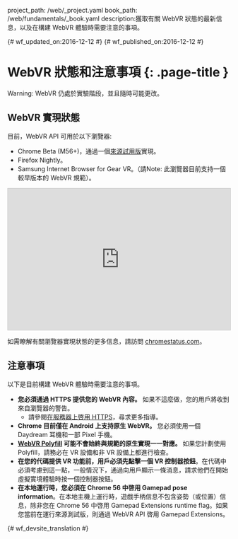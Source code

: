 project_path: /web/_project.yaml
book_path: /web/fundamentals/_book.yaml
description:獲取有關 WebVR 狀態的最新信息，以及在構建 WebVR 體驗時需要注意的事項。

{# wf_updated_on:2016-12-12 #}
{# wf_published_on:2016-12-12 #}

# WebVR 狀態和注意事項 {: .page-title }

Warning: WebVR 仍處於實驗階段，並且隨時可能更改。

## WebVR 實現狀態

目前，WebVR API 可用於以下瀏覽器:

* Chrome Beta (M56+)，通過一個[來源試用版](https://github.com/jpchase/OriginTrials/blob/gh-pages/developer-guide.md)實現。
* Firefox Nightly。
* Samsung Internet Browser for Gear VR。（請Note: 此瀏覽器目前支持一個較早版本的 WebVR 規範）。

<iframe width="100%" height="320" src="https://www.chromestatus.com/feature/4532810371039232?embed" style="border: 1px solid #CCC" allowfullscreen>
</iframe>

如需瞭解有關瀏覽器實現狀態的更多信息，請訪問 [chromestatus.com](https://www.chromestatus.com/features/4532810371039232?embed)。

## 注意事項

以下是目前構建 WebVR 體驗時需要注意的事項。

* **您必須通過 HTTPS 提供您的 WebVR 內容。** 如果不這麼做，您的用戶將收到來自瀏覽器的警告。
    * 請參閱[在服務器上啓用 HTTPS](/web/fundamentals/security/encrypt-in-transit/enable-https)，尋求更多指導。
* **Chrome 目前僅在 Android 上支持原生 WebVR。** 您必須使用一個 Daydream 耳機和一部 Pixel 手機。
* **[WebVR Polyfill](https://github.com/googlevr/webvr-polyfill) 可能不會始終與規範的原生實現一一對應。** 如果您計劃使用 Polyfill，請務必在 VR 設備和非 VR 設備上都進行檢查。
* **在您的代碼提供 VR 功能前，用戶必須先點擊一個 VR 控制器按鈕**。在代碼中必須考慮到這一點，一般情況下，通過向用戶顯示一條消息，請求他們在開始虛擬實境體驗時按一個控制器按鈕。
* **在本地運行時，您必須在 Chrome 56 中啓用 Gamepad pose information**。在本地主機上運行時，遊戲手柄信息不包含姿勢（或位置）信息，除非您在 Chrome 56 中啓用 Gamepad Extensions runtime flag。如果您當前在運行來源測試版，則通過 WebVR API 啓用 Gamepad Extensions。


{# wf_devsite_translation #}
